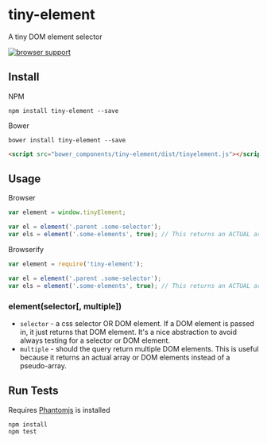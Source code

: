 # tiny-element
 
A tiny DOM element selector

[![browser support](https://ci.testling.com/scottcorgan/tiny-element.png)](https://ci.testling.com/scottcorgan/tiny-element)
 
## Install

NPM

```
npm install tiny-element --save
```

Bower

```
bower install tiny-element --save
```

```html
<script src="bower_components/tiny-element/dist/tinyelement.js"></script>
```

## Usage

Browser

```js
var element = window.tinyElement;

var el = element('.parent .some-selector');
var els = element('.some-elements', true); // This returns an ACTUAL array of DOM elements
```

Browserify

```js
var element = require('tiny-element');

var el = element('.parent .some-selector');
var els = element('.some-elements', true); // This returns an ACTUAL array of DOM elements
```

### element(selector[, multiple])

* `selector` - a css selector OR DOM element. If a DOM element is passed in, it just returns that DOM element. It's a nice abstraction to avoid always testing for a selector or DOM element.
* `multiple` - should the query return multiple DOM elements. This is useful because it returns an actual array or DOM elements instead of a pseudo-array.
 
## Run Tests
 
Requires [Phantomjs](phantomjs.org/download.html) is installed
 
```
npm install
npm test
```
